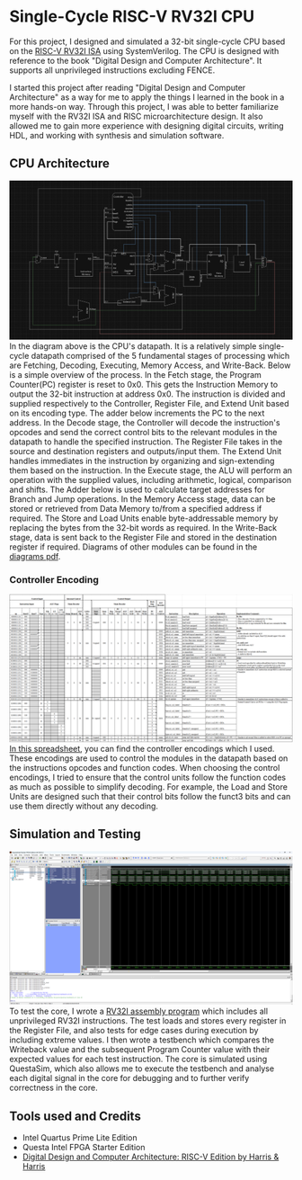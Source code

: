 # Single-Cycle RISC-V RV32I CPU
For this project, I designed and simulated a 32-bit single-cycle CPU based on the [RISC-V RV32I ISA](https://riscv.org/wp-content/uploads/2017/05/riscv-spec-v2.2.pdf) using SystemVerilog. 
The CPU is designed with reference to the book "Digital Design and Computer Architecture".
It supports all unprivileged instructions excluding FENCE.

I started this project after reading "Digital Design and Computer Architecture" as a way for me to apply the things I learned in the book in a more hands-on way. Through this project, I was able to better familiarize myself with the RV32I ISA and RISC microarchitecture design. It also allowed me to gain more experience with designing digital circuits, writing HDL, and working with synthesis and simulation software.


## CPU Architecture
![rv32i_architecture](diagrams/rv32i_singlecycle.png)
In the diagram above is the CPU's datapath. It is a relatively simple single-cycle datapath comprised of the 5 fundamental stages of processing which are Fetching, Decoding, Executing, Memory Access, and Write-Back. Below is a simple overview of the process.
In the Fetch stage, the Program Counter(PC) register is reset to 0x0. This gets the Instruction Memory to output the 32-bit instruction at address 0x0. The instruction is divided and supplied respectively to the Controller, Register File, and Extend Unit based on its encoding type. The adder below increments the PC to the next address.
In the Decode stage, the Controller will decode the instruction's opcodes and send the correct control bits to the relevant modules in the datapath to handle the specified instruction. The Register File takes in the source and destination registers and outputs/input them. The Extend Unit handles immediates in the instruction by organizing and sign-extending them based on the instruction.
In the Execute stage, the ALU will perform an operation with the supplied values, including arithmetic, logical, comparison and shifts. The Adder below is used to calculate target addresses for Branch and Jump operations.
In the Memory Access stage, data can be stored or retrieved from Data Memory to/from a specified address if required. The Store and Load Units enable byte-addressable memory by replacing the bytes from the 32-bit words as required.
In the Write-Back stage, data is sent back to the Register File and stored in the destination register if required.
Diagrams of other modules can be found in the [diagrams pdf](diagrams/rv32i_singlecycle.pdf).

### Controller Encoding
![Encoding snapshot](diagrams/control_encoding_snapshot.png)
[In this spreadsheet](https://docs.google.com/spreadsheets/d/1ObX82jtqt7p4MyPdnp8WD8ZDNUcQtPOa4eVUBDf5Vuc/edit?usp=sharing), you can find the controller encodings which I used. 
These encodings are used to control the modules in the datapath based on the instructions opcodes and function codes. When choosing the control encodings, I tried to ensure that the control units follow the function codes as much as possible to simplify decoding. For example, the Load and Store Units are designed such that their control bits follow the funct3 bits and can use them directly without any decoding.

## Simulation and Testing
![QuestaSim snapshot](diagrams/questasim_snapshot.png)
To test the core, I wrote a [RV32I assembly program](quartus/instruction_memory/rv32i_simple_test(desc).txt) which includes all unprivileged RV32I instructions. The test loads and stores every register in the Register File, and also tests for edge cases during execution by including extreme values.
I then wrote a testbench which compares the Writeback value and the subsequent Program Counter value with their expected values for each test instruction.
The core is simulated using QuestaSim, which also allows me to execute the testbench and analyse each digital signal in the core for debugging and to further verify correctness in the core.

## Tools used and Credits
- Intel Quartus Prime Lite Edition
- Questa Intel FPGA Starter Edition
- [Digital Design and Computer Architecture: RISC-V Edition by Harris & Harris](https://www.goodreads.com/book/show/57086525-digital-design-and-computer-architecture-risc-v-edition)

